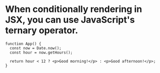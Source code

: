 # When conditionally rendering in JSX, you can use JavaScript's ternary operator.

```
function App() {
  const now = Date.now();
  const hour = now.getHours();

  return hour < 12 ? <p>Good morning!</p> : <p>Good afternoon!</p>;
}
```
